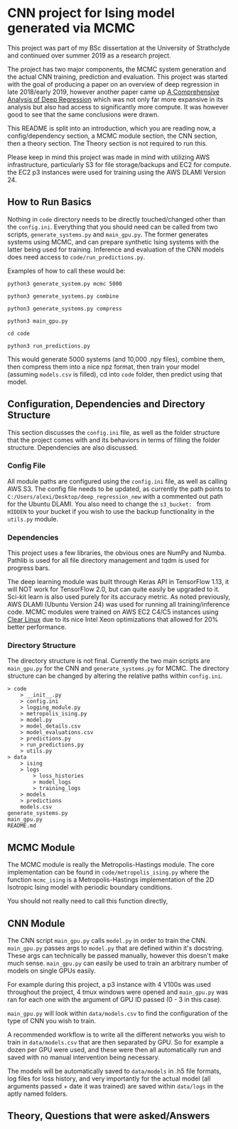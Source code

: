 # CNN project for Ising model generated via MCMC

This project was part of my BSc dissertation at the University of Strathclyde and continued over summer 2019 as a research project.

The project has two major components, the MCMC system generation and the actual CNN training, prediction and evaluation. This project was started with the goal of producing a paper on an overview of deep regression in late 2018/early 2019, however another paper came up [A Comprehensive Analysis of Deep Regression](https://ieeexplore.ieee.org/abstract/document/8686063/) which was not only far more expansive in its analysis but also had access to significantly more compute. It was however good to see that the same conclusions were drawn.

This README is split into an introduction, which you are reading now, a config/dependency section, a MCMC module section, the CNN section, then a theory section. The Theory section is not required to run this.

Please keep in mind this project was made in mind with utilizing AWS infrastructure, particularly S3 for file storage/backups and EC2 for compute. the EC2 p3 instances were used for training using the AWS DLAMI Version 24.

## How to Run Basics

Nothing in `code` directory needs to be directly touched/changed other than the `config.ini`. Everything that you should need can be called from two scripts, `generate_systems.py`  and `main_gpu.py`. The former generates systems using MCMC, and can prepare synthetic Ising systems with the latter being used for training. Inference and evaluation of the CNN models does need access to `code/run_predictions.py`.

Examples of how to call these would be:

`python3 generate_system.py mcmc 5000 `

`python3 generate_systems.py combine`

`python3 generate_systems.py compress`

`python3 main_gpu.py`

`cd code`

`python3 run_predictions.py`

This would generate 5000 systems (and 10,000 .npy files), combine them, then compress them into a nice npz format, then train your model (assuming `models.csv` is filled), cd into `code` folder, then predict using that model.

## Configuration, Dependencies and Directory Structure

This section discusses the `config.ini` file, as well as the folder structure that the project comes with and its behaviors in terms of filling the folder structure. Dependencies are also discussed.

### Config File

All module paths are configured using the `config.ini` file, as well as calling AWS S3. The config file needs to be updated, as currently the path points to `C:/Users/alexi/Desktop/deep_regression_new` with a commented out path for the Ubuntu DLAMI. You also need to change the `s3_bucket: ` from `HIDDEN` to your bucket if you wish to use the backup functionality in the `utils.py` module.

### Dependencies

This project uses a few libraries, the obvious ones are NumPy and Numba. Pathlib is used for all file directory management and tqdm is used for progress bars.

The deep learning module was built through Keras API in TensorFlow 1.13, it will NOT work for TensorFlow 2.0, but can quite easily be upgraded to it. Sci-kit learn is also used purely for its accuracy metric. As noted previously, AWS DLAMI (Ubuntu Version 24) was used for running all training/inference code. MCMC modules were trained on AWS EC2 C4/C5 instances using [Clear Linux](https://clearlinux.org/) due to its nice Intel Xeon optimizations that allowed for 20% better performance.

### Directory Structure

The directory structure is not final. Currently the two main scripts are `main_gpu.py` for the CNN and `generate_systems.py` for MCMC. The directory structure can be changed by altering the relative paths within `config.ini`.

```
> code
	> __init__.py
	> config.ini
	> logging_module.py
	> metropolis_ising.py
	> model.py
	> model_details.csv
	> model_evaluations.csv
	> predictions.py
	> run_predictions.py
	> utils.py
> data
	> ising
	> logs
		> loss_histories
		> model_logs
		> training_logs
	> models
	> predictions
	models.csv
generate_systems.py
main_gpu.py
README.md
```



## MCMC Module

The MCMC module is really the Metropolis-Hastings module. The core implementation can be found in `code/metropolis_ising.py` where the function `mcmc_ising` is a Metropolis-Hastings implementation of the 2D Isotropic Ising model with periodic boundary conditions.

You should not really need to call this function directly, 

## CNN Module

The CNN script `main_gpu.py` calls `model.py` in order to train the CNN. `main_gpu.py` passes args to `model.py` that are defined within it's docstring. These args can technically be passed manually, however this doesn't make much sense. `main_gpu.py` can easily be used to train an arbitrary number of models on single GPUs easily.

For example during this project, a p3 instance with 4 V100s was used throughout the project, 4 tmux windows were opened and `main_gpu.py` was ran for each one with the argument of GPU ID passed (0 - 3 in this case).

`main_gpu.py` will look within `data/models.csv` to find the configuration of the type of CNN you wish to train.

A recommended workflow is to write all the different networks you wish to train in `data/models.csv` that are then separated by GPU. So for example a dozen per GPU were used, and these were then all automatically run and saved with no manual intervention being necessary.

The models will be automatically saved to `data/models` in .h5 file formats, log files for loss history, and very importantly for the actual model (all arguments passed + date it was trained) are saved within `data/logs` in the aptly named folders.

## Theory, Questions that were asked/Answers
